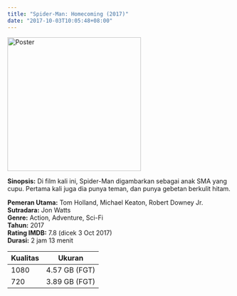 ```yaml
---
title: "Spider-Man: Homecoming (2017)"
date: "2017-10-03T10:05:48+08:00"
---
```


<img src="/img/poster/film-spider-man-homecoming-2017.jpg" alt="Poster" style="width: 300px;"/>

**Sinopsis:** Di film kali ini, Spider-Man digambarkan sebagai anak SMA yang cupu. Pertama kali juga dia punya teman, dan punya gebetan berkulit hitam.

**Pemeran Utama:** Tom Holland, Michael Keaton, Robert Downey Jr.  
**Sutradara:** Jon Watts  
**Genre:** Action, Adventure, Sci-Fi  
**Tahun:** 2017  
**Rating IMDB:** 7.8 (dicek 3 Oct 2017)  
**Durasi:** 2 jam 13 menit

Kualitas | Ukuran
-------- | ------
1080     | 4.57 GB (FGT)
720      | 3.89 GB (FGT)